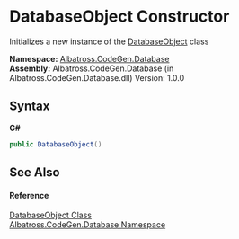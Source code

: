 # DatabaseObject Constructor 
 

Initializes a new instance of the <a href="69114895.md">DatabaseObject</a> class

**Namespace:**&nbsp;<a href="E11F5D98.md">Albatross.CodeGen.Database</a><br />**Assembly:**&nbsp;Albatross.CodeGen.Database (in Albatross.CodeGen.Database.dll) Version: 1.0.0

## Syntax

**C#**<br />
``` C#
public DatabaseObject()
```


## See Also


#### Reference
<a href="69114895.md">DatabaseObject Class</a><br /><a href="E11F5D98.md">Albatross.CodeGen.Database Namespace</a><br />